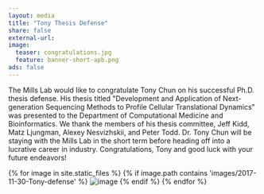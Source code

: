```yaml
---
layout: media 
title: "Tony Thesis Defense"
share: false
external-url: 
image:
  teaser: congratulations.jpg
  feature: banner-short-apb.png
ads: false
---
```

The Mills Lab would like to congratulate Tony Chun on his successful Ph.D. thesis defense. His thesis titled "Development and Application of Next-generation Sequencing Methods to Profile Cellular Translational Dynamics" was presented to the Department of Computational Medicine and Bioinformatics. We thank the members of his thesis committee, Jeff Kidd, Matz Ljungman, Alexey Nesvizhskii, and Peter Todd. Dr. Tony Chun will be staying with the Mills Lab in the short term before heading off into a lucrative career in industry. Congratulations, Tony and good luck with your future endeavors!

<div>
{% for image in site.static_files %}
    {% if image.path contains 'images/2017-11-30-Tony-defense' %}
        <img src="{{ site.baseurl }}{{ image.path }}" alt="image" />
    {% endif %}
{% endfor %}
</div>
